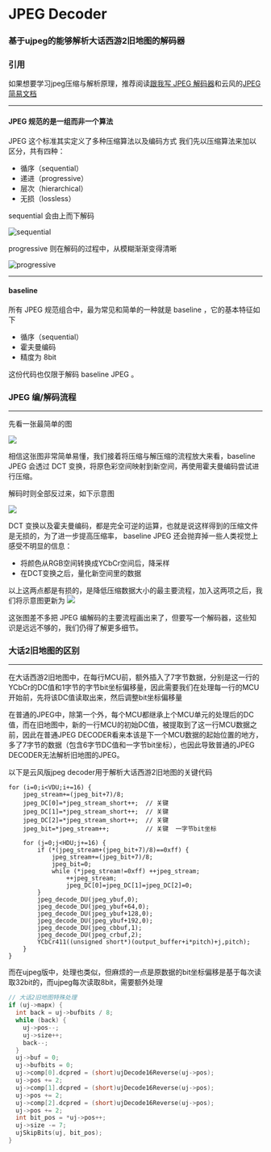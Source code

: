 # JPEG Decoder

### 基于ujpeg的能够解析大话西游2旧地图的解码器

### 引用
如果想要学习jpeg压缩与解析原理，推荐阅读[跟我写 JPEG 解码器](https://github.com/MROS/jpeg_tutorial)和云风的[JPEG简易文档](https://www.codingnow.com/2000/download/jpeg.txt)

---
#### JPEG 规范的是一组而非一个算法
JPEG 这个标准其实定义了多种压缩算法以及编码方式
我们先以压缩算法来加以区分，共有四种：

- 循序（sequential）
- 递进（progressive）
- 层次（hierarchical）
- 无损（lossless）

sequential 会由上而下解码

![sequential](https://raw.githubusercontent.com/MROS/jpeg_tutorial/master/doc/image/sequential.gif )

progressive 则在解码的过程中，从模糊渐渐变得清晰

![progressive ](https://raw.githubusercontent.com/MROS/jpeg_tutorial/master/doc/image/progressive.gif )

---
#### baseline
所有 JPEG 规范组合中，最为常见和简单的一种就是 baseline ，它的基本特征如下

- 循序（sequential）
- 霍夫曼编码
- 精度为 8bit

这份代码也仅限于解码 baseline  JPEG 。


### JPEG 编/解码流程
---
先看一张最简单的图

![](https://raw.githubusercontent.com/MROS/jpeg_tutorial/master/doc/image/%E7%B7%A8%E8%A7%A3%E7%A2%BC%E7%95%A5%E5%9C%96.jpg)

相信这张图非常简单易懂，我们接着将压缩与解压缩的流程放大来看，baseline JPEG 会透过 DCT 变换，将原色彩空间映射到新空间，再使用霍夫曼编码尝试进行压缩。

解码时则全部反过来，如下示意图

![](https://raw.githubusercontent.com/MROS/jpeg_tutorial/master/doc/image/%E7%B7%A8%E8%A7%A3%E7%A2%BC%E7%95%A5%E5%9C%962.jpg)

DCT 变换以及霍夫曼编码，都是完全可逆的运算，也就是说这样得到的压缩文件是无损的，为了进一步提高压缩率， baseline JPEG 还会抛弃掉一些人类视觉上感受不明显的信息：

*   将颜色从RGB空间转换成YCbCr空间后，降采样
*   在DCT变换之后，量化新空间里的数据

以上这两点都是有损的，是降低压缩数据大小的最主要流程，加入这两项之后，我们将示意图更新为
![](https://raw.githubusercontent.com/MROS/jpeg_tutorial/master/doc/image/%E7%B7%A8%E8%A7%A3%E7%A2%BC%E7%95%A5%E5%9C%963.jpg)

这张图差不多把 JPEG 编解码的主要流程画出来了，但要写一个解码器，这些知识是远远不够的，我们仍得了解更多细节。

### 大话2旧地图的区别
--- 

在大话西游2旧地图中，在每行MCU前，额外插入了7字节数据，分别是这一行的YCbCr的DC值和1字节的字节bit坐标偏移量，因此需要我们在处理每一行的MCU开始前，先将该DC值读取出来，然后调整bit坐标偏移量


在普通的JPEG中，除第一个外，每个MCU都继承上个MCU单元的处理后的DC值，而在旧地图中，新的一行MCU的初始DC值，被提取到了这一行MCU数据之前，因此在普通JPEG DECODER看来本该是下一个MCU数据的起始位置的地方，多了7字节的数据（包含6字节DC值和一字节bit坐标），也因此导致普通的JPEG DECODER无法解析旧地图的JPEG。

以下是云风版jpeg decoder用于解析大话西游2旧地图的关键代码

```
for (i=0;i<VDU;i+=16) {
	jpeg_stream+=(jpeg_bit+7)/8;
	jpeg_DC[0]=*jpeg_stream_short++;  // 关键
	jpeg_DC[1]=*jpeg_stream_short++;  // 关键
	jpeg_DC[2]=*jpeg_stream_short++;  // 关键
	jpeg_bit=*jpeg_stream++;          // 关键  一字节bit坐标

	for (j=0;j<HDU;j+=16) {
		if (*(jpeg_stream+(jpeg_bit+7)/8)==0xff) {
			jpeg_stream+=(jpeg_bit+7)/8;
			jpeg_bit=0;
			while (*jpeg_stream!=0xff) ++jpeg_stream;
				++jpeg_stream;
				jpeg_DC[0]=jpeg_DC[1]=jpeg_DC[2]=0;
		}
		jpeg_decode_DU(jpeg_ybuf,0);
		jpeg_decode_DU(jpeg_ybuf+64,0);
		jpeg_decode_DU(jpeg_ybuf+128,0);
		jpeg_decode_DU(jpeg_ybuf+192,0);
		jpeg_decode_DU(jpeg_cbbuf,1);
		jpeg_decode_DU(jpeg_crbuf,2);
		YCbCr411((unsigned short*)(output_buffer+i*pitch)+j,pitch);
	}
}
```


而在ujpeg版中，处理也类似，但麻烦的一点是原数据的bit坐标偏移是基于每次读取32bit的，而ujpeg每次读取8bit，需要额外处理

```c++
// 大话2旧地图特殊处理
if (uj->mapx) {
  int back = uj->bufbits / 8;
  while (back) {
    uj->pos--;
    uj->size++;
    back--;  
  }
  uj->buf = 0;
  uj->bufbits = 0;
  uj->comp[0].dcpred = (short)ujDecode16Reverse(uj->pos);
  uj->pos += 2;
  uj->comp[1].dcpred = (short)ujDecode16Reverse(uj->pos);
  uj->pos += 2;
  uj->comp[2].dcpred = (short)ujDecode16Reverse(uj->pos);
  uj->pos += 2;
  int bit_pos = *uj->pos++;
  uj->size -= 7;
  ujSkipBits(uj, bit_pos);
}
```
